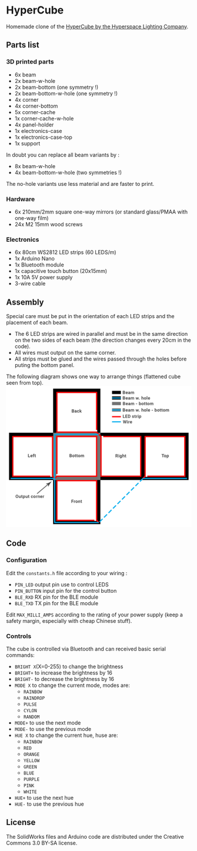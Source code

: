 # HyperCube

Homemade clone of the [HyperCube by the Hyperspace Lighting Company](https://www.hyperspacelight.com/the-hypercube).

## Parts list

### 3D printed parts

- 6x beam
- 2x beam-w-hole
- 2x beam-bottom (one symmetry !)
- 2x beam-bottom-w-hole (one symmetry !)
- 4x corner
- 4x corner-bottom
- 5x corner-cache
- 1x corner-cache-w-hole
- 4x panel-holder
- 1x electronics-case
- 1x electronics-case-top
- 1x support

In doubt you can replace all beam variants by :
- 8x beam-w-hole
- 4x beam-bottom-w-hole (two symmetries !)

The no-hole variants use less material and are faster to print.

### Hardware

- 6x 210mm/2mm square one-way mirrors (or standard glass/PMAA with one-way film)
- 24x M2 15mm wood screws

### Electronics

- 6x 80cm WS2812 LED strips (60 LEDS/m)
- 1x Arduino Nano
- 1x Bluetooth module
- 1x capacitive touch button (20x15mm)
- 1x 10A 5V power supply
- 3-wire cable


## Assembly

Special care must be put in the orientation of each LED strips and the placement of each beam.

- The 6 LED strips are wired in parallel and must be in the same direction on the two sides of each beam (the direction changes every 20cm in the code).
- All wires must output on the same corner.
- All strips must be glued and the wires passed through the holes before puting the bottom panel.

The following diagram shows one way to arrange things (flattened cube seen from top).  
![diagram](diagram.png)


## Code

### Configuration

Edit the `constants.h` file according to your wiring :

- `PIN_LED` output pin use to control LEDS
- `PIN_BUTTON` input pin for the control button
- `BLE_RXD` RX pin for the BLE module
- `BLE_TXD` TX pin for the BLE module

Edit `MAX_MILLI_AMPS` according to the rating of your power supply (keep a safety margin, especially with cheap Chinese stuff).

### Controls

The cube is controlled via Bluetooth and can received basic serial commands:

- `BRIGHT X`(X=0-255) to change the brightness
- `BRIGHT+` to increase the brightness by 16
- `BRIGHT-` to decrease the brightness by 16
- `MODE X` to change the current mode, modes are:
	- `RAINBOW`
	- `RAINDROP`
	- `PULSE`
	- `CYLON`
	- `RANDOM`
- `MODE+` to use the next mode
- `MODE-` to use the previous mode
- `HUE X` to change the current hue, huse are:
	- `RAINBOW`
	- `RED`
	- `ORANGE`
	- `YELLOW`
	- `GREEN`
	- `BLUE`
	- `PURPLE`
	- `PINK`
	- `WHITE`
- `HUE+` to use the next hue
- `HUE-` to use the previous hue


## License

The SolidWorks files and Arduino code are distributed under the Creative Commons 3.0 BY-SA license.
